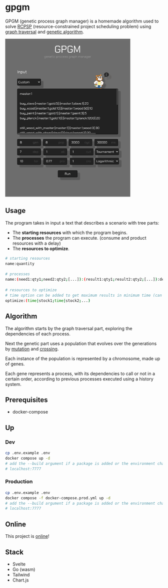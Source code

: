 # gpgm

GPGM (genetic process graph manager) is a homemade algorithm used to solve [RCPSP](https://fr.wikipedia.org/wiki/Probl%C3%A8me_de_gestion_de_projet_%C3%A0_contraintes_de_ressources) (resource-constrained project scheduling problem) using [graph traversal](https://en.wikipedia.org/wiki/Graph_traversal) and [genetic algorithm](https://en.wikipedia.org/wiki/Genetic_algorithm).

<img src="https://github.com/trixky/gpgm/blob/main/.demo/screenshots.gif" alt="Demo gif" width="400"/>

## Usage

The program takes in input a text that describes a scenario with tree parts:

- The __starting resources__ with which the program begins.
- The __processes__ the program can execute. (consume and product resources with a delay)
- The __resources to optimize__.

```bash
# starting resources
name:quantity

# processes
name:(need1:qty1;need2:qty2;[...]):(result1:qty1;result2:qty2;[...]):delay

# resources to optimize
# time option can be added to get maximum results in minimum time (can block the production flow)
optimize:(time|stock1;time|stock2;...)
```

## Algorithm

The algorithm starts by the graph traversal part, exploring the dependencies of each process.

Next the genetic part uses a population that evolves over the generations by [mutation](https://en.wikipedia.org/wiki/Mutation_(genetic_algorithm)) and [crossing](https://en.wikipedia.org/wiki/Crossover_(genetic_algorithm)).

Each instance of the population is represented by a chromosome, made up of genes.

Each gene represents a process, with its dependencies to call or not in a certain order, according to previous processes executed using a history system.

## Prerequisites

- docker-compose

## Up

### Dev

```bash
cp .env.example .env
docker compose up -d
# add the --build argument if a package is added or the environment changes
# localhost:7777
```

### Production

```bash
cp .env.example .env
docker compose -f docker-compose.prod.yml up -d
# add the --build argument if a package is added or the environment changes
# localhost:7777
```

## Online

This project is [online](https://gpgm.trixky.com/)!

## Stack

- Svelte
- Go (wasm)
- Tailwind
- Chart.js
